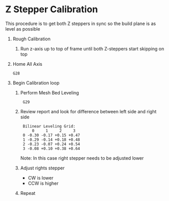 # Z Stepper Calibration
This procedure is to get both Z steppers in sync so the build plane is as level as possible

 1. Rough Calibration
	1. Run z-axis up to top of frame until both Z-steppers start skipping on top
 2. Home All Axis

        G28
 3. Begin Calibration loop
    1. Perform Mesh Bed Leveling

            G29
    2. Review report and look for difference between left side and right side

            Bilinear Leveling Grid:
                0     1     2     3
            0 -0.30 -0.17 +0.15 +0.47
            1 -0.29 -0.14 +0.18 +0.48
            2 -0.23 -0.07 +0.24 +0.54
            3 -0.08 +0.10 +0.38 +0.64
               
        Note: In this case right stepper needs to be adjusted lower
    3. Adjust rights stepper
        - CW is lower
        - CCW is higher
     4. Repeat 

<!--stackedit_data:
eyJoaXN0b3J5IjpbMTcyNjQyMDQzNV19
-->